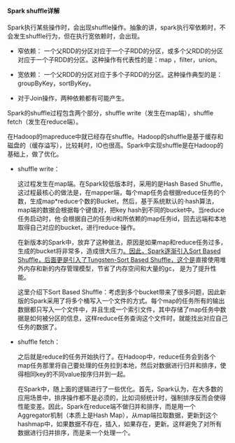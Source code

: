 #### Spark shuffle详解



 Spark执行某些操作时，会出现shuffle操作。抽象的讲，spark执行窄依赖时，不会发生shuffle行为，但在执行宽依赖时，会出现。

* 窄依赖： 一个父RDD的分区对应于一个子RDD的分区，或多个父RDD的分区对应于一个子RDD的分区。这种操作有代表性的是：map ，filter，union。

* 宽依赖： 一个父RDD的分区对应于多个子RDD的分区。这种操作典型的是：groupByKey，sortByKey。

* 对于Join操作，两种依赖都有可能产生。

Spark的shuffle过程包含两个部分，shuffle write（发生在map端），shuffle fetch（发生在reduce端）。

 在Hadoop的mapreduce中就已经存在shuffle。Hadoop的shuffle是基于缓存和磁盘的（缓存溢写），比较耗时，IO也很高。Spark中实现shuffle是在Hadoop的基础上，做了优化。

* shuffle write： 
  
  这过程发生在map端。在Spark较低版本时，采用的是Hash Based Shuffle，这过程最核心的做法是，在mapper端，每个map任务会根据reduce任务的个数，生成map*reduce个数的Bucket，然后，基于系统默认的·hash算法，map端的数据会根据每个键值对，把key hash到不同的bucket中。当reduce任务启动时，他·会根据自己的任务id和所依赖的map任务id，回去远端和本地取得自己对应的bucket，进行reduce·操作。
  
  在新版本的Spark中，放弃了这种做法，原因是如果map和reduce任务过多，生成的bucket将非常多，造成很大压力[。因此，Spark逐渐引入Sort Based Shuffle，后面更是引入了Tungsten-Sort Based Shuffle，这个是]()直接使用堆外内存和新的内存管理模型，节省了内存空间和大量的gc， 是为了提升性能。
  
  这里介绍下Sort Based Shuffle：考虑到多个bucket带来了很多问题，因此新版的Spark采用了将多个桶写入一个文件的方式。每个map的任务所有的输出数据都只写入一个文件中，并且生成一个索引文件，其中存储了map任务中数据是如何被分区的信息，这样reduce任务查询这个文件时，就能找出对应自己任务的数据了。

* shuffle fetch：
  
  之后就是reduce的任务开始执行了。在Hadoop中，reduce任务会到各个map任务那里将自己要处理的任务拉到本地，然后对数据进行归并和排序，使得相同key的不同value按序归并到一起。
  
  在Spark中，随上面的逻辑进行了一些优化。首先，Spark认为，在大多数的应用场景中，排序操作都不是必须的，比如词频统计时，强制排序反而会使得性能变差。因此，Spark在reduce端不做归并和排序，而是用一个Aggregator机制（本质上是Hash Map），从map端拉取数据，更新到这个hashmap中，如果数据不存在，插入，如果存在，更新。这样避免了对所有数据进行归并排序，而是来一个处理一个。
